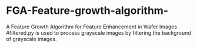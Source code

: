 # FGA-Feature-growth-algorithm-
A Feature Growth Algorithm for Feature Enhancement in Wafer Images
#filtered.py is used to process grayscale images by filtering the background of grayscale images.
#

